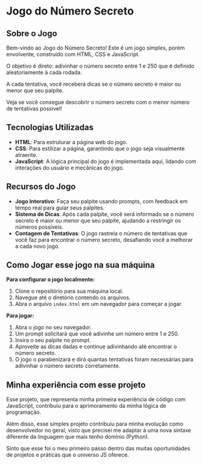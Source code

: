 # Jogo do Número Secreto

## Sobre o Jogo

Bem-vindo ao Jogo do Número Secreto! Este é um jogo simples, porém envolvente, construído com HTML, CSS e JavaScript. 

O objetivo é direto: adivinhar o número secreto entre 1 e 250 que é definido aleatoriamente à cada rodada. 

A cada tentativa, você receberá dicas se o número secreto é maior ou menor que seu palpite. 

Veja se você consegue descobrir o número secreto com o menor número de tentativas possível!

## Tecnologias Utilizadas

- **HTML**: Para estruturar a página web do jogo.
- **CSS**: Para estilizar a página, garantindo que o jogo seja visualmente atraente.
- **JavaScript**: A lógica principal do jogo é implementada aqui, lidando com interações do usuário e mecânicas do jogo.

## Recursos do Jogo

- **Jogo Interativo**: Faça seu palpite usando prompts, com feedback em tempo real para guiar seus palpites.
- **Sistema de Dicas**: Após cada palpite, você será informado se o número secreto é maior ou menor que seu palpite, ajudando a restringir os números possíveis.
- **Contagem de Tentativas**: O jogo rastreia o número de tentativas que você faz para encontrar o número secreto, desafiando você a melhorar a cada novo jogo.

## Como Jogar esse jogo na sua máquina

**Para configurar o jogo localmente:**

1. Clone o repositório para sua máquina local.
2. Navegue até o diretório contendo os arquivos.
3. Abra o arquivo `index.html` em um navegador para começar a jogar.

**Para jogar:**

1. Abra o jogo no seu navegador.
2. Um prompt solicitará que você adivinhe um número entre 1 e 250.
3. Insira o seu palpite no prompt.
4. Aproveite as dicas dadas e continue adivinhando até encontrar o número secreto.
5. O jogo o parabenizará e dirá quantas tentativas foram necessárias para adivinhar o número secreto corretamente.

## Minha experiência com esse projeto

Esse projeto, que representa minha primeira experiência de código com JavaScript, contribuiu para o aprimoramento da minha lógica de programação.

Além disso, esse simples projeto contribuiu para minha evolução como desenvolvedor no geral, visto que precisei me adaptar à uma nova sintaxe diferente da linguagem que mais tenho domínio (Python).

Sinto que esse foi o meu primeiro passo dentro das muitas oportunidades de projetos e práticas que o universo JS oferece.
